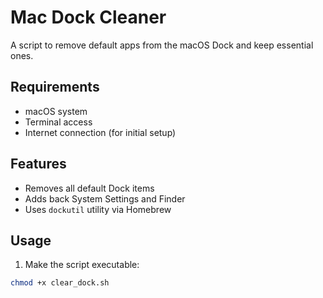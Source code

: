 # Mac Dock Cleaner

A script to remove default apps from the macOS Dock and keep essential ones.

## Requirements
- macOS system
- Terminal access
- Internet connection (for initial setup)

## Features
- Removes all default Dock items
- Adds back System Settings and Finder
- Uses `dockutil` utility via Homebrew

## Usage
1. Make the script executable:
```bash
chmod +x clear_dock.sh
